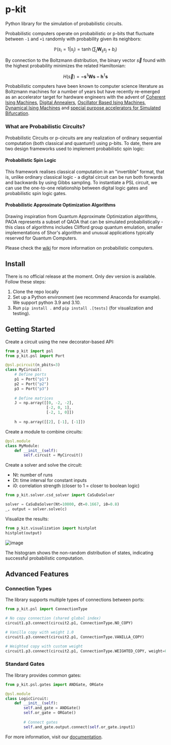 # p-kit
Python library for the simulation of probabilistic circuits.

Probabilistic computers operate on probabilistic or p-bits that fluctuate between `-1` and `+1` randomly with probability given its neighbors:

$$\mathbb{P}(s_i=1|s_j)=\tanh\left(\sum_{j} \mathbf{W}_{ij} s_j + b_i\right)$$

By connection to the Boltzmann distribution, the binary vector $\vec{s}$ found with the highest probability minimizes the related Hamiltonian:

$$H(\vec{s})=\mathbf{-s^\intercal W s- h^\intercal s}$$

Probabilistic computers have been known to computer science literature as Boltzmann machines for a number of years but have recently re-emerged as an accelerator target for hardware engineers with the advent of [Coherent Ising Machines](https://www.nature.com/articles/s41534-017-0048-9), [Digital Annealers](https://www.fujitsu.com/global/services/business-services/digital-annealer/), [Oscillator Based Ising Machines](https://link.springer.com/chapter/10.1007/978-3-030-19311-9_19), [Dynamical Ising Machines](https://arxiv.org/abs/2305.06414) and [special purpose accelerators for Simulated Bifurcation](https://ieeexplore.ieee.org/abstract/document/8892209).

### What are Probabilistic Circuits?

Probabilistic Circuits or p-circuits are any realization of ordinary sequential computation (both classical and quantum!) using p-bits. To date, there are two design frameworks used to implement probabilistic spin logic:

#### Probabilistic Spin Logic

This framework realises classical computation in an "invertible" format, that is, unlike ordinary classical logic - a digital circuit can be run both forwards and backwards by using Gibbs sampling. To instantiate a PSL circuit, we can use the one-to-one relationship between digital logic gates and probabilistic spin logic gates.

#### Probabilistic Approximate Optimization Algorithms

Drawing inspiration from Quantum Approximate Optimization algorithms, PAOA represents a subset of QAOA that can be simulated probabilistically - this class of algorithms includes Clifford group quantum emulation, smaller implementations of Shor's algorithm and unusual applications typically reserved for Quantum Computers.

Please check the [wiki](https://github.com/IBM/p-kit/wiki) for more information on probabilistic computers.

## Install

There is no official release at the moment. Only dev version is available.
Follow these steps:

1. Clone the repo locally
2. Set up a Python environment (we recommend Anaconda for example). We support python 3.9 and 3.10.
3. Run `pip install .` and `pip install .[tests]` (for visualization and testing).

## Getting Started

Create a circuit using the new decorator-based API:

```python
from p_kit import psl
from p_kit.psl import Port

@psl.pcircuit(n_pbits=3)
class MyCircuit:
    # Define ports
    p1 = Port("p1")
    p2 = Port("p2")
    p3 = Port("p3")
    
    # Define matrices
    J = np.array([[0, -2, -2],
                  [-2, 0, 1],
                  [-2, 1, 0]])
    
    h = np.array([[2], [-1], [-1]])
```

Create a module to combine circuits:

```python
@psl.module
class MyModule:
    def __init__(self):
        self.circuit = MyCircuit()
```

Create a solver and solve the circuit:
- Nt: number of runs
- Dt: time interval for constant inputs
- i0: correlation strength (closer to 1 = closer to boolean logic)

```python
from p_kit.solver.csd_solver import CaSuDaSolver

solver = CaSuDaSolver(Nt=10000, dt=0.1667, i0=0.8)
_, output = solver.solve(c)
```

Visualize the results:

```python
from p_kit.visualization import histplot
histplot(output)
```

![image](https://github.com/IBM/p-kit/assets/6229031/43a6223c-9634-48ca-9eae-c4f7584aa9f8)

The histogram shows the non-random distribution of states, indicating successful probabilistic computation.

## Advanced Features

### Connection Types
The library supports multiple types of connections between ports:

```python
from p_kit.psl import ConnectionType

# No copy connection (shared global index)
circuit1.p3.connect(circuit2.p1, ConnectionType.NO_COPY)

# Vanilla copy with weight 1.0
circuit1.p3.connect(circuit2.p1, ConnectionType.VANILLA_COPY)

# Weighted copy with custom weight
circuit1.p3.connect(circuit2.p1, ConnectionType.WEIGHTED_COPY, weight=0.5)
```

### Standard Gates
The library provides common gates:

```python
from p_kit.psl.gates import ANDGate, ORGate

@psl.module
class LogicCircuit:
    def __init__(self):
        self.and_gate = ANDGate()
        self.or_gate = ORGate()
        
        # Connect gates
        self.and_gate.output.connect(self.or_gate.input1)
```

For more information, visit our [documentation](https://github.com/IBM/p-kit/wiki).
